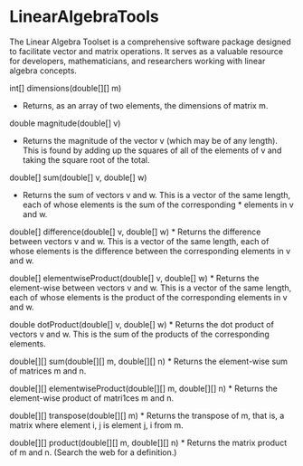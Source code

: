 # LinearAlgebraTools

The Linear Algebra Toolset is a comprehensive software package designed to facilitate vector and matrix operations. 
It serves as a valuable resource for developers, mathematicians, and researchers working with linear algebra concepts. 

int[] dimensions(double[][] m) 

* Returns, as an array of two elements, the dimensions of matrix m.

double magnitude(double[] v) 

* Returns the magnitude of the vector v (which may be of any length). This is found by adding up the squares of all of the elements of v and taking the square root of the total.

double[] sum(double[] v, double[] w) 

* Returns the sum of vectors v and w. This is a vector of the same length, each of whose elements is the sum of the corresponding * elements in v and w.

double[] difference(double[] v, double[] w) * Returns the difference between vectors v and w. This is a vector of the same length, each of whose elements is the difference between the corresponding elements in v and w.

double[] elementwiseProduct(double[] v, double[] w) * Returns the element-wise between vectors v and w. This is a vector of the same length, each of whose elements is the product of the corresponding elements in v and w.

double dotProduct(double[] v, double[] w) * Returns the dot product of vectors v and w. This is the sum of the products of the corresponding elements.   

double[][] sum(double[][] m, double[][] n) * Returns the element-wise sum of matrices m and n.

double[][] elementwiseProduct(double[][] m, double[][] n) * Returns the element-wise product of matri1ces m and n.

double[][] transpose(double[][] m) * Returns the transpose of m, that is, a matrix where element i, j is element j, i from m.

double[][] product(double[][] m, double[][] n) * Returns the matrix product of m and n. (Search the web for a definition.)
